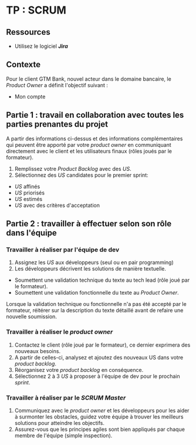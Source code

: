 # TP : SCRUM

## Ressources

- Utilisez le logiciel ***Jira***

## Contexte

Pour le client GTM Bank, nouvel acteur dans le domaine bancaire, le *Product Owner* a définit l'objectif suivant : 
- Mon compte

## Partie 1 : travail en collaboration avec toutes les parties prenantes du projet

A partir des informations ci-dessus et des informations complémentaires qui peuvent être apporté par votre *product owner* en communiquant directement avec le client et les utilisateurs finaux (rôles joués par le formateur).

1. Remplissez votre *Product Backlog* avec des *US*.
2. Sélectionnez des *US* candidates pour le premier sprint:
- *US* affinés
- *US* priorisés
- *US* estimés
- *US* avec des critères d'acceptation

## Partie 2 : travailler à effectuer selon son rôle dans l'équipe
### Travailler à réaliser par l'équipe de dev

1. Assignez les *US* aux développeurs (seul ou en pair programming)
2. Les développeurs décrivent les solutions de manière textuelle.
- Soumettent une validation technique du texte au tech lead (rôle joué par le formateur).
- Soumettent une validation fonctionnelle du texte au *Product Owner*.

Lorsque la validation technique ou fonctionnelle n'a pas été accepté par le formateur, réitérer sur la description du texte détaillé avant de refaire une nouvelle soumission.

### Travailler à réaliser le *product owner*

1. Contactez le client (rôle joué par le formateur), ce dernier exprimera des nouveaux besoins.
2. A partir de celles-ci, analysez et ajoutez des nouveaux US dans votre *product backlog*.
3. Réorganisez votre *product backlog* en conséquence.
4. Sélectionnez 2 à 3 *US* à proposer à l'équipe de dev pour le prochain *sprint*.

### Travailler à réaliser par le *SCRUM Master*

1. Communiquez avec le *product owner* et les développeurs pour les aider à surmonter les obstacles, guidez votre équipe à trouver les meilleurs solutions pour atteindre les objectifs.
2. Assurez-vous que les principes agiles sont bien appliqués par chaque membre de l'équipe (simple inspection).